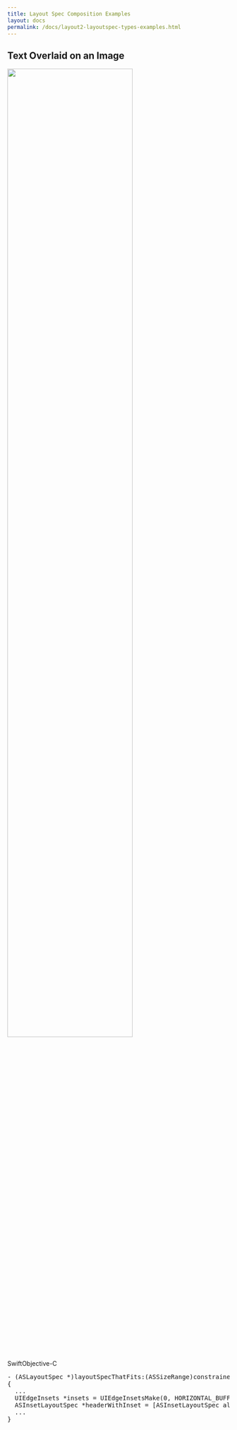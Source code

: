 ```yaml
---
title: Layout Spec Composition Examples
layout: docs
permalink: /docs/layout2-layoutspec-types-examples.html
---
```


## Text Overlaid on an Image
<img src="/static/images/layoutSpec-examples/layout-example-inset-overlay.png" width="75%">

<div class = "highlight-group">
<span class="language-toggle"><a data-lang="swift" class="swiftButton">Swift</a><a data-lang="objective-c" class = "active objcButton">Objective-C</a></span>

<div class = "code">
<pre lang="objc" class="objcCode">
- (ASLayoutSpec *)layoutSpecThatFits:(ASSizeRange)constrainedSize
{
  ...
  UIEdgeInsets *insets = UIEdgeInsetsMake(0, HORIZONTAL_BUFFER, 0, HORIZONTAL_BUFFER);
  ASInsetLayoutSpec *headerWithInset = [ASInsetLayoutSpec alloc] initWithInsets:insets child:textNode];
  ...
}
</pre>
<pre lang="swift" class = "swiftCode hidden">
</pre>
</div>
</div>